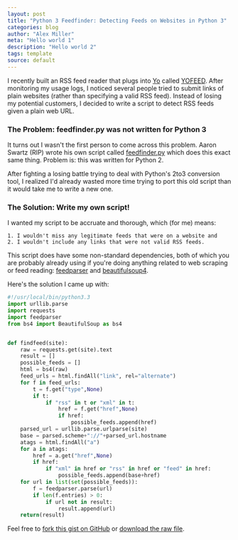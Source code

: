 ```yaml
---
layout: post
title: "Python 3 Feedfinder: Detecting Feeds on Websites in Python 3"
categories: blog
author: "Alex Miller"
meta: "Hello world 1"
description: "Hello world 2"
tags: template
source: default
---
```


I recently built an RSS feed reader that plugs into [Yo](http://justyo.co) called [YOFEED](http://www.yofeed.rocks). After monitoring my usage logs, I noticed several people tried to submit links of plain websites (rather than specifying a valid RSS feed). Instead of losing my potential customers, I decided to write a script to detect RSS feeds given a plain web URL.

### The Problem: feedfinder.py was not written for Python 3

It turns out I wasn't the first person to come across this problem. Aaron Swartz (RIP) wrote his own script called [feedfinder.py](http://www.aaronsw.com/2002/feedfinder/) which does this exact same thing. Problem is: this was written for Python 2.

After fighting a losing battle trying to deal with Python's 2to3 conversion tool, I realized I'd already wasted more time trying to port this old script than it would take me to write a new one.

### The Solution: Write my own script!

I wanted my script to be accruate and thorough, which (for me) means:

    1. I wouldn't miss any legitimate feeds that were on a website and
    2. I wouldn't include any links that were not valid RSS feeds.

This script does have some non-standard dependencies, both of which you are probably already using if you're doing anything related to web scraping or feed reading: [feedparser](https://pypi.python.org/pypi/feedparser) and [beautifulsoup4](https://pypi.python.org/pypi/beautifulsoup4).

Here's the solution I came up with:

```python
#!/usr/local/bin/python3.3
import urllib.parse
import requests
import feedparser
from bs4 import BeautifulSoup as bs4


def findfeed(site):
    raw = requests.get(site).text
    result = []
    possible_feeds = []
    html = bs4(raw)
    feed_urls = html.findAll("link", rel="alternate")
    for f in feed_urls:
        t = f.get("type",None)
        if t:
            if "rss" in t or "xml" in t:
                href = f.get("href",None)
                if href:
                    possible_feeds.append(href)
    parsed_url = urllib.parse.urlparse(site)
    base = parsed.scheme+"://"+parsed_url.hostname
    atags = html.findAll("a")
    for a in atags:
        href = a.get("href",None)
        if href:
            if "xml" in href or "rss" in href or "feed" in href:
                possible_feeds.append(base+href)
    for url in list(set(possible_feeds)):
        f = feedparser.parse(url)
        if len(f.entries) > 0:
            if url not in result:
                result.append(url)
    return(result)
```

Feel free to [fork this gist on GitHub](https://gist.github.com/alexpmil/9bc634240531d81c3abe) or [download the raw file](https://gist.githubusercontent.com/alexpmil/9bc634240531d81c3abe/raw/f247bf31265b7b19e7939549cafce34efacdd324/python3feedfinder).